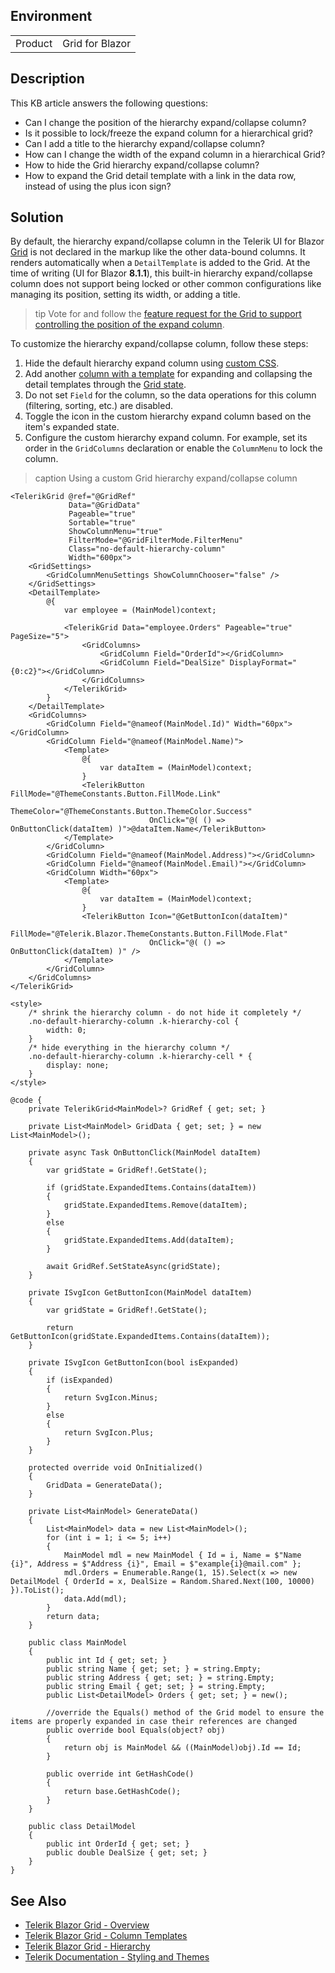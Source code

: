 
## Environment

<table>
<tbody>
<tr>
<td>Product</td>
<td>Grid for Blazor</td>
</tr>
</tbody>
</table>

## Description

This KB article answers the following questions:

* Can I change the position of the hierarchy expand/collapse column?
* Is it possible to lock/freeze the expand column for a hierarchical grid?
* Can I add a title to the hierarchy expand/collapse column?
* How can I change the width of the expand column in a hierarchical Grid?
* How to hide the Grid hierarchy expand/collapse column?
* How to expand the Grid detail template with a link in the data row, instead of using the plus icon sign?

## Solution

By default, the hierarchy expand/collapse column in the Telerik UI for Blazor [Grid](slug:grid-overview) is not declared in the markup like the other data-bound columns. It renders automatically when a `DetailTemplate` is added to the Grid. At the time of writing (UI for Blazor **8.1.1**), this built-in hierarchy expand/collapse column does not support being locked or other common configurations like managing its position, setting its width, or adding a title.

>tip Vote for and follow the [feature request for the Grid to support controlling the position of the expand column](https://feedback.telerik.com/blazor/1647135-ability-to-control-the-position-of-the-expand-column-in-a-hierarchical-grid).

To customize the hierarchy expand/collapse column, follow these steps:

1. Hide the default hierarchy expand column using [custom CSS](slug:themes-override).
2. Add another [column with a template](slug:grid-templates-column) for expanding and collapsing the detail templates through the [Grid state](slug:components/grid/features/hierarchy#expand-rows-from-code).
3. Do not set `Field` for the column, so the data operations for this column (filtering, sorting, etc.) are disabled.
4. Toggle the icon in the custom hierarchy expand column based on the item's expanded state.
5. Configure the custom hierarchy expand column. For example, set its order in the `GridColumns` declaration or enable the `ColumnMenu` to lock the column.

>caption Using a custom Grid hierarchy expand/collapse column

````RAZOR
<TelerikGrid @ref="@GridRef"
             Data="@GridData"
             Pageable="true"
             Sortable="true"
             ShowColumnMenu="true"
             FilterMode="@GridFilterMode.FilterMenu"
             Class="no-default-hierarchy-column"
             Width="600px">
    <GridSettings>
        <GridColumnMenuSettings ShowColumnChooser="false" />
    </GridSettings>
    <DetailTemplate>
        @{
            var employee = (MainModel)context;

            <TelerikGrid Data="employee.Orders" Pageable="true" PageSize="5">
                <GridColumns>
                    <GridColumn Field="OrderId"></GridColumn>
                    <GridColumn Field="DealSize" DisplayFormat="{0:c2}"></GridColumn>
                </GridColumns>
            </TelerikGrid>
        }
    </DetailTemplate>
    <GridColumns>
        <GridColumn Field="@nameof(MainModel.Id)" Width="60px"></GridColumn>
        <GridColumn Field="@nameof(MainModel.Name)">
            <Template>
                @{
                    var dataItem = (MainModel)context;
                }
                <TelerikButton FillMode="@ThemeConstants.Button.FillMode.Link"
                               ThemeColor="@ThemeConstants.Button.ThemeColor.Success"
                               OnClick="@( () => OnButtonClick(dataItem) )">@dataItem.Name</TelerikButton>
            </Template>
        </GridColumn>
        <GridColumn Field="@nameof(MainModel.Address)"></GridColumn>
        <GridColumn Field="@nameof(MainModel.Email)"></GridColumn>
        <GridColumn Width="60px">
            <Template>
                @{
                    var dataItem = (MainModel)context;
                }
                <TelerikButton Icon="@GetButtonIcon(dataItem)"
                               FillMode="@Telerik.Blazor.ThemeConstants.Button.FillMode.Flat"
                               OnClick="@( () => OnButtonClick(dataItem) )" />
            </Template>
        </GridColumn>
    </GridColumns>
</TelerikGrid>

<style>
    /* shrink the hierarchy column - do not hide it completely */
    .no-default-hierarchy-column .k-hierarchy-col {
        width: 0;
    }
    /* hide everything in the hierarchy column */
    .no-default-hierarchy-column .k-hierarchy-cell * {
        display: none;
    }
</style>

@code {
    private TelerikGrid<MainModel>? GridRef { get; set; }

    private List<MainModel> GridData { get; set; } = new List<MainModel>();

    private async Task OnButtonClick(MainModel dataItem)
    {
        var gridState = GridRef!.GetState();

        if (gridState.ExpandedItems.Contains(dataItem))
        {
            gridState.ExpandedItems.Remove(dataItem);
        }
        else
        {
            gridState.ExpandedItems.Add(dataItem);
        }

        await GridRef.SetStateAsync(gridState);
    }

    private ISvgIcon GetButtonIcon(MainModel dataItem)
    {
        var gridState = GridRef!.GetState();

        return GetButtonIcon(gridState.ExpandedItems.Contains(dataItem));
    }

    private ISvgIcon GetButtonIcon(bool isExpanded)
    {
        if (isExpanded)
        {
            return SvgIcon.Minus;
        }
        else
        {
            return SvgIcon.Plus;
        }
    }

    protected override void OnInitialized()
    {
        GridData = GenerateData();
    }

    private List<MainModel> GenerateData()
    {
        List<MainModel> data = new List<MainModel>();
        for (int i = 1; i <= 5; i++)
        {
            MainModel mdl = new MainModel { Id = i, Name = $"Name {i}", Address = $"Address {i}", Email = $"example{i}@mail.com" };
            mdl.Orders = Enumerable.Range(1, 15).Select(x => new DetailModel { OrderId = x, DealSize = Random.Shared.Next(100, 10000) }).ToList();
            data.Add(mdl);
        }
        return data;
    }

    public class MainModel
    {
        public int Id { get; set; }
        public string Name { get; set; } = string.Empty;
        public string Address { get; set; } = string.Empty;
        public string Email { get; set; } = string.Empty;
        public List<DetailModel> Orders { get; set; } = new();

        //override the Equals() method of the Grid model to ensure the items are properly expanded in case their references are changed
        public override bool Equals(object? obj)
        {
            return obj is MainModel && ((MainModel)obj).Id == Id;
        }

        public override int GetHashCode()
        {
            return base.GetHashCode();
        }
    }

    public class DetailModel
    {
        public int OrderId { get; set; }
        public double DealSize { get; set; }
    }
}
````

## See Also

* [Telerik Blazor Grid - Overview](slug:grid-overview)
* [Telerik Blazor Grid - Column Templates](slug:grid-templates-column)
* [Telerik Blazor Grid - Hierarchy](slug:components/grid/features/hierarchy)
* [Telerik Documentation - Styling and Themes](slug:themes-override)
